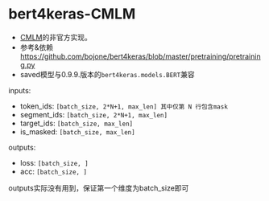 # bert4keras-CMLM
- [CMLM](https://arxiv.org/pdf/2012.14388.pdf)的非官方实现。
- 参考&依赖 https://github.com/bojone/bert4keras/blob/master/pretraining/pretraining.py 
- saved模型与0.9.9.版本的`bert4keras.models.BERT`兼容

inputs:
  - token_ids: `[batch_size, 2*N+1, max_len] 其中仅第 N 行包含mask`
  - segment_ids: `[batch_size, 2*N+1, max_len]`
  - target_ids: `[batch_size, max_len]`
  - is_masked: `[batch_size, max_len]`

outputs:
  - loss: `[batch_size, ]`
  - acc: `[batch_size, ]`

outputs实际没有用到，保证第一个维度为batch_size即可
